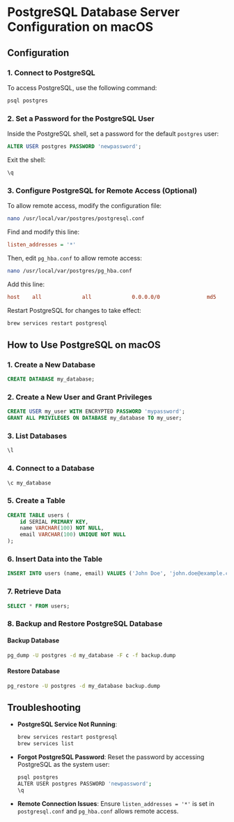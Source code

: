 # PostgreSQL Database Server Configuration on macOS

## **Configuration**

### **1. Connect to PostgreSQL**
To access PostgreSQL, use the following command:

```bash
psql postgres
```

### **2. Set a Password for the PostgreSQL User**
Inside the PostgreSQL shell, set a password for the default `postgres` user:

```sql
ALTER USER postgres PASSWORD 'newpassword';
```

Exit the shell:

```sql
\q
```

### **3. Configure PostgreSQL for Remote Access (Optional)**
To allow remote access, modify the configuration file:

```bash
nano /usr/local/var/postgres/postgresql.conf
```

Find and modify this line:

```ini
listen_addresses = '*'
```

Then, edit `pg_hba.conf` to allow remote access:

```bash
nano /usr/local/var/postgres/pg_hba.conf
```

Add this line:

```ini
host    all             all             0.0.0.0/0               md5
```

Restart PostgreSQL for changes to take effect:

```bash
brew services restart postgresql
```


## **How to Use PostgreSQL on macOS**

### **1. Create a New Database**
```sql
CREATE DATABASE my_database;
```

### **2. Create a New User and Grant Privileges**
```sql
CREATE USER my_user WITH ENCRYPTED PASSWORD 'mypassword';
GRANT ALL PRIVILEGES ON DATABASE my_database TO my_user;
```

### **3. List Databases**
```sql
\l
```

### **4. Connect to a Database**
```sql
\c my_database
```

### **5. Create a Table**
```sql
CREATE TABLE users (
    id SERIAL PRIMARY KEY,
    name VARCHAR(100) NOT NULL,
    email VARCHAR(100) UNIQUE NOT NULL
);
```

### **6. Insert Data into the Table**
```sql
INSERT INTO users (name, email) VALUES ('John Doe', 'john.doe@example.com');
```

### **7. Retrieve Data**
```sql
SELECT * FROM users;
```

### **8. Backup and Restore PostgreSQL Database**

#### **Backup Database**
```bash
pg_dump -U postgres -d my_database -F c -f backup.dump
```

#### **Restore Database**
```bash
pg_restore -U postgres -d my_database backup.dump
```


## **Troubleshooting**

- **PostgreSQL Service Not Running**:
  ```bash
  brew services restart postgresql
  brew services list
  ```
- **Forgot PostgreSQL Password**:
  Reset the password by accessing PostgreSQL as the system user:
  ```bash
  psql postgres
  ALTER USER postgres PASSWORD 'newpassword';
  \q
  ```
- **Remote Connection Issues**:
  Ensure `listen_addresses = '*'` is set in `postgresql.conf` and `pg_hba.conf` allows remote access.